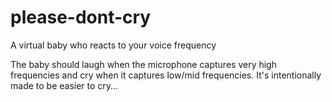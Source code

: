 # please-dont-cry

A virtual baby who reacts to your voice frequency

The baby should laugh when the microphone captures very high frequencies and cry when it captures low/mid frequencies.
It's intentionally made to be easier to cry...
